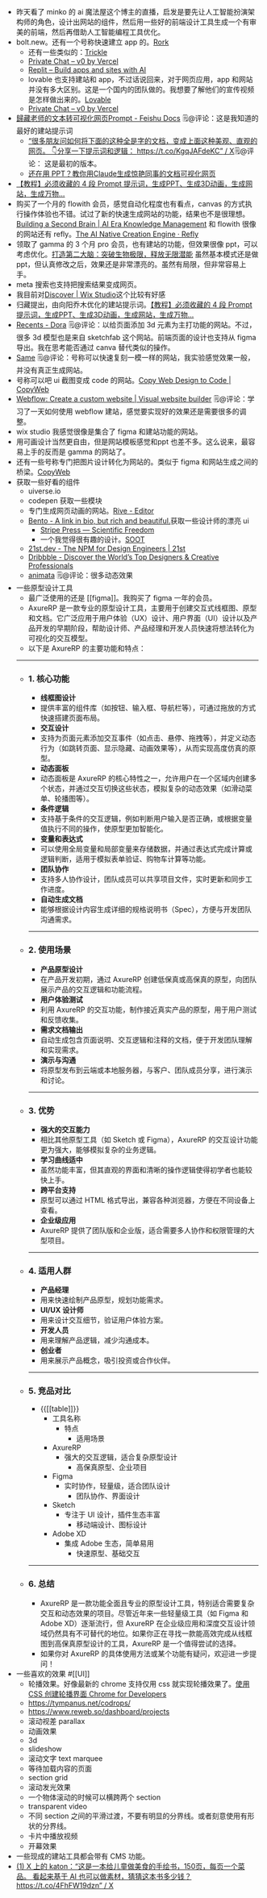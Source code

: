 - 昨天看了 minko 的 ai 魔法屋这个博主的直播，启发是要先让人工智能扮演架构师的角色，设计出网站的组件，然后用一些好的前端设计工具生成一个有审美的前端，然后再借助人工智能编程工具优化。
- bolt.new。还有一个号称快速建立 app 的。[Rork](https://rork.app/)
    - 还有一些类似的：[Trickle](https://app.trickle.so/project)
    - [Private Chat – v0 by Vercel](https://v0.dev/chat)
    - [Replit – Build apps and sites with AI](https://replit.com/)
    - lovable 也支持建站和 app，不过话说回来，对于网页应用，app 和网站并没有多大区别。这是一个国内的团队做的。我想要了解他们的宣传视频是怎样做出来的。[Lovable](https://lovable.dev/)
    - [Private Chat – v0 by Vercel](https://v0.dev/chat)
- [‌﻿​​​⁠‍‌⁠‍﻿​‬​​​‍⁠‬‬﻿​​‬​​﻿​‬​‌‬​‬‍​‌⁠​​​​​​​‬​⁠​﻿歸藏老师的文本转可视化网页Prompt - Feishu Docs](https://xiangyangqiaomu.feishu.cn/wiki/KMN3wucYPiri0qkNlC4cKBZCnRh?fromScene=spaceOverview) 🗒@评论：这是我知道的最好的建站提示词
    - [“很多朋友问如何将下面的这种全是字的文档，变成上面这种美观、直观的网页。 👇分享一下提示词和逻辑： https://t.co/KgqJAFdeKC” / X](https://x.com/op7418/status/1899028013850787859)🗒@评论： 这是最初的版本。
    - [还在用 PPT？教你用Claude生成惊艳同事的文档可视化网页](https://mp.weixin.qq.com/s/Z-u_DHF2dXGAPUvdav2Pvw)
- [【教程】必须收藏的 4 段 Prompt 提示词，生成PPT、生成3D动画，生成网站，生成万物...](https://mp.weixin.qq.com/s/mUThidjurJkLauQDU8ceCQ)
- 购买了一个月的 flowith 会员，感觉自动化程度也有看点，canvas 的方式执行操作体验也不错。试过了新的快速生成网站的功能，结果也不是很理想。[Building a Second Brain | AI Era Knowledge Management](https://flo.host/1kMNrxm/#quiz) 和 flowith 很像的网站还有 refly。[The AI Native Creation Engine · Refly](https://refly.ai/)
- 领取了 gamma 的 3 个月 pro 会员，也有建站的功能，但效果很像 ppt，可以考虑优化。[打造第二大脑：突破生物极限，释放无限潜能](https://gamma.app/docs/-5w7c4fspkdt615f?mode=doc) 虽然基本模式还是做 ppt，但认真修改之后，效果还是非常漂亮的。虽然有局限，但非常容易上手。
- meta 搜索也支持把搜索结果变成网页。
- 我目前对[Discover | Wix Studio](https://manage.wix.com/studio/discover?ref=studio_login)这个比较有好感
- 归藏提出，由向阳乔木优化的建站提示词。[【教程】必须收藏的 4 段 Prompt 提示词，生成PPT、生成3D动画，生成网站，生成万物...](https://mp.weixin.qq.com/s/mUThidjurJkLauQDU8ceCQ)
- [Recents - Dora](https://www.dora.run/recents)  🗒@评论：以给页面添加 3d 元素为主打功能的网站。不过，很多 3d 模型也是来自 sketchfab 这个网站。前端页面的设计也支持从 figma 导出。我在思考能否通过 canva 替代类似的操作。
- [Same](https://same.new/chat/princeton-books-overview-f5s2jant2af) 🗒@评论：号称可以快速复刻一模一样的网站，我实验感觉效果一般，并没有真正生成网站。
- 号称可以吧 ui 截图变成 code 的网站。[Copy Web Design to Code | CopyWeb](https://copyweb.ai/)
- [Webflow: Create a custom website | Visual website builder](https://webflow.com/) 🗒@评论：学习了一天如何使用 webflow 建站，感觉要实现好的效果还是需要很多的调整。
- wix studio 我感觉很像是集合了 figma 和建站功能的网站。
- 用可画设计当然更自由，但是网站模板感觉和ppt 也差不多。这么说来，最容易上手的反而是 gamma 的网站了。
- 还有一些号称专门把图片设计转化为网站的。类似于 figma 和网站生成之间的桥梁。[CopyWeb](https://copyweb.ai/)
- 获取一些好看的组件
    - uiverse.io
    -  codepen 获取一些模块
    - 专门生成网页动画的网站。[Rive - Editor](https://editor.rive.app/home)
    - [Bento - A link in bio, but rich and beautiful.](https://bento.me/xinyiheng)获取一些设计师的漂亮 ui
        - [Stripe Press — Scientific Freedom](https://press.stripe.com/scientific-freedom)
        - 一个我觉得很有趣的设计。[SOOT](https://play.soot.com/sootworld)
    - [21st.dev - The NPM for Design Engineers | 21st](https://21st.dev/aceternity)
    - [Dribbble - Discover the World’s Top Designers & Creative Professionals](https://dribbble.com/)
    - [animata](https://animata.design/)  🗒@评论：很多动态效果
- 一些原型设计工具
    - 最广泛使用的还是 [[figma]]。我购买了 figma 一年的会员。
    - AxureRP 是一款专业的原型设计工具，主要用于创建交互式线框图、原型和文档。它广泛应用于用户体验（UX）设计、用户界面（UI）设计以及产品开发的早期阶段，帮助设计师、产品经理和开发人员快速将想法转化为可视化的交互模型。
    - 以下是 AxureRP 的主要功能和特点：
    - ---
    - ### **1. 核心功能**
        - **线框图设计**
        - 提供丰富的组件库（如按钮、输入框、导航栏等），可通过拖放的方式快速搭建页面布局。
        - **交互设计**
        - 支持为页面元素添加交互事件（如点击、悬停、拖拽等），并定义动态行为（如跳转页面、显示隐藏、动画效果等），从而实现高度仿真的原型。
        - **动态面板**
        - 动态面板是 AxureRP 的核心特性之一，允许用户在一个区域内创建多个状态，并通过交互切换这些状态，模拟复杂的动态效果（如滑动菜单、轮播图等）。
        - **条件逻辑**
        - 支持基于条件的交互逻辑，例如判断用户输入是否正确，或根据变量值执行不同的操作，使原型更加智能化。
        - **变量和表达式**
        - 可以使用全局变量和局部变量来存储数据，并通过表达式完成计算或逻辑判断，适用于模拟表单验证、购物车计算等功能。
        - **团队协作**
        - 支持多人协作设计，团队成员可以共享项目文件，实时更新和同步工作进度。
        - **自动生成文档**
        - 能够根据设计内容生成详细的规格说明书（Spec），方便与开发团队沟通需求。
        - ---
    - ### **2. 使用场景**
        - **产品原型设计**
        - 在产品开发初期，通过 AxureRP 创建低保真或高保真的原型，向团队展示产品的交互逻辑和功能流程。
        - **用户体验测试**
        - 利用 AxureRP 的交互功能，制作接近真实产品的原型，用于用户测试和反馈收集。
        - **需求文档输出**
        - 自动生成包含页面说明、交互逻辑和注释的文档，便于开发团队理解和实现需求。
        - **演示与沟通**
        - 将原型发布到云端或本地服务器，与客户、团队成员分享，进行演示和讨论。
        - ---
    - ### **3. 优势**
        - **强大的交互能力**
        - 相比其他原型工具（如 Sketch 或 Figma），AxureRP 的交互设计功能更为强大，能够模拟复杂的业务逻辑。
        - **学习曲线适中**
        - 虽然功能丰富，但其直观的界面和清晰的操作逻辑使得初学者也能较快上手。
        - **跨平台支持**
        - 原型可以通过 HTML 格式导出，兼容各种浏览器，方便在不同设备上查看。
        - **企业级应用**
        - AxureRP 提供了团队版和企业版，适合需要多人协作和权限管理的大型项目。
        - ---
    - ### **4. 适用人群**
        - **产品经理**
        - 用来快速绘制产品原型，规划功能需求。
        - **UI/UX 设计师**
        - 用来设计交互细节，验证用户体验方案。
        - **开发人员**
        - 用来理解产品逻辑，减少沟通成本。
        - **创业者**
        - 用来展示产品概念，吸引投资或合作伙伴。
        - ---
    - ### **5. 竞品对比**
        - {{[[table]]}}
            - 工具名称
                - 特点
                    - 适用场景
            - AxureRP
                - 强大的交互逻辑，适合复杂原型设计
                    - 高保真原型、企业项目
            - Figma
                - 实时协作，轻量级，适合团队设计
                    - 团队协作、界面设计
            - Sketch
                - 专注于 UI 设计，插件生态丰富
                    - 移动端设计、图标设计
            - Adobe XD
                - 集成 Adobe 生态，简单易用
                    - 快速原型、基础交互
        - ---
    - ### **6. 总结**
        - AxureRP 是一款功能全面且专业的原型设计工具，特别适合需要复杂交互和动态效果的项目。尽管近年来一些轻量级工具（如 Figma 和 Adobe XD）逐渐流行，但 AxureRP 在企业级应用和深度交互设计领域仍然具有不可替代的地位。如果你正在寻找一款能高效完成从线框图到高保真原型设计的工具，AxureRP 是一个值得尝试的选择。
        - 如果你对 AxureRP 的具体使用方法或某个功能有疑问，欢迎进一步提问！
- 一些喜欢的效果 #[[UI]]
    - 轮播效果。好像最新的 chrome 支持仅用 css 就实现轮播效果了。[使用 CSS 创建轮播界面 Chrome for Developers](https://developer.chrome.com/blog/carousels-with-css?hl=zh-cn)
    -  https://tympanus.net/codrops/
    -  https://www.reweb.so/dashboard/projects
    - 滚动视差 parallax
    -  动画效果
    -  3d
    - slideshow
    -  滚动文字 text marquee
    - 等待加载内容的页面
    -  section grid
    -  滚动发光效果
    - 一个物体滚动的时候可以横跨两个 section
    - transparent video
    -  不同 section 之间的平滑过渡，不要有明显的分界线。或者刻意使用有形状的分界线。
    -  卡片中播放视频
    - 开幕效果
- 一些现成的建站工具都会带有 CMS 功能。
- [(1) X 上的 katon：“这是一本给儿童做美食的手绘书，150页，每页一个菜品。 看起来基于 AI 也可以做素材，猜猜这本书多少钱？ https://t.co/4FhFW19dzn” / X](https://x.com/messages/compose) 
